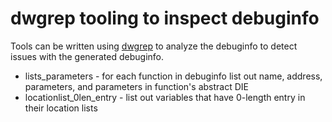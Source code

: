 # dwgrep tooling to inspect debuginfo

Tools can be written using [dwgrep](http://pmachata.github.io/dwgrep/)
to analyze the debuginfo to detect issues with the generated
debuginfo.

- lists_parameters - for each function in debuginfo list out name, address, parameters, and parameters in function's abstract DIE
- locationlist_0len_entry - list out variables that have 0-length entry in their location lists
